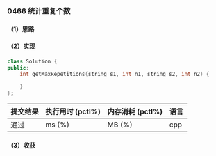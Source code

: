 ### 0466 统计重复个数

#### （1）思路

#### （2）实现

```cpp
class Solution {
public:
    int getMaxRepetitions(string s1, int n1, string s2, int n2) {

    }
};
```

| 提交结果 | 执行用时 (pctl%) | 内存消耗 (pctl%) | 语言 |
|:---------|:-----------------|:-----------------|:-----|
| 通过     |  ms (%)   |  MB (%)  | cpp  |

#### （3）收获
